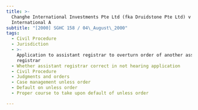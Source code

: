 ```yaml
---
title: >-
  Changhe International Investments Pte Ltd (fka Druidstone Pte Ltd) v Banque
  International A
subtitle: "[2000] SGHC 158 / 04\_August\_2000"
tags:
  - Civil Procedure
  - Jurisdiction
  - >-
    Application to assistant registrar to overturn order of another assistant
    registrar
  - Whether assistant registrar correct in not hearing application
  - Civil Procedure
  - Judgments and orders
  - Case management unless order
  - Default on unless order
  - Proper course to take upon default of unless order

---
```


